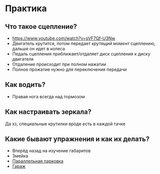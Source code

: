 # Практика

## Что такое сцепление?

- https://www.youtube.com/watch?v=sVF7Qf-U3Nw
- Двигатель крутится, потом передает _крутящий момент_ сцеплению, дальше он идет в колеса
- Педаль сцепления приближает/отдаляет диск сцепления к диску двигателя
- Отдаление происходит при полном нажатии
- Полное прожатие нужно для переключения передачи

## Как водить?

- Правая нога всегда над тормозом

## Как настраивать зеркала?

Да хз, специальные крутилки вроде есть в каждой тачке

## Какие бывают упражнения и как их делать?

- Вперёд назад на изучение габаритов
- Змейка
- [Параллельная парковка](./Parallel_Parking.md)
- [Гараж](./Garage.md)
